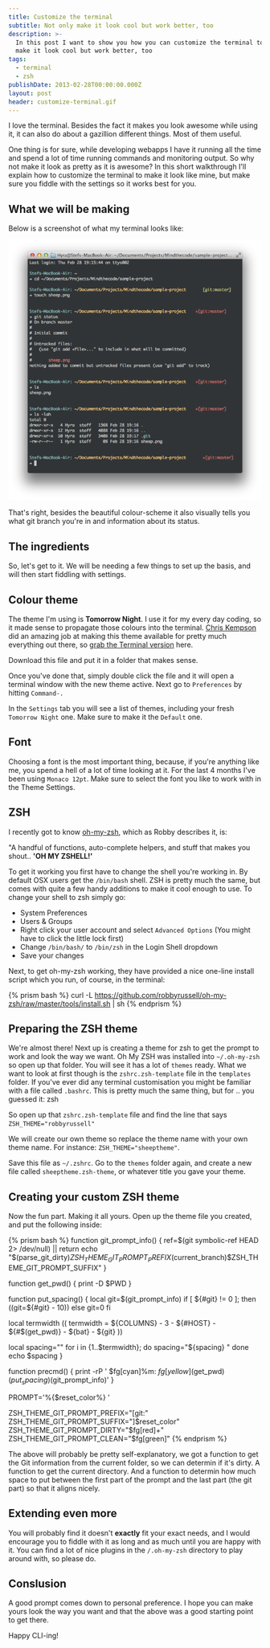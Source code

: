 ```yaml
---
title: Customize the terminal
subtitle: Not only make it look cool but work better, too
description: >-
  In this post I want to show you how you can customize the terminal to not only
  make it look cool but work better, too
tags:
  - terminal
  - zsh
publishDate: 2013-02-28T00:00:00.000Z
layout: post
header: customize-terminal.gif
---
```


I love the terminal. Besides the fact it makes you look awesome while using it, it can also do about a gazillion different things. Most of them useful.

One thing is for sure, while developing webapps I have it running all the time and spend a lot of time running commands and monitoring output. So why not make it look as pretty as it is awesome? In this short walkthrough I'll explain how to customize the terminal to make it look like mine, but make sure you fiddle with the settings so it works best for you.

## What we will be making

Below is a screenshot of what my terminal looks like:

[![Custom Terminal](/images/screenshots/custom-terminal.png "Custom Terminal")](/images/screenshots/custom-terminal.png)

That's right, besides the beautiful colour-scheme it also visually tells you what git branch you're in and information about its status.

## The ingredients

So, let's get to it. We will be needing a few things to set up the basis, and will then start fiddling with settings.

## Colour theme

The theme I'm using is **Tomorrow Night**. I use it for my every day coding, so it made sense to propagate those colours into the terminal. [Chris Kempson](https://github.com/chriskempson) did an amazing job at making this theme available for pretty much everything out there, so [grab the Terminal version](https://github.com/chriskempson/tomorrow-theme/blob/master/OS%20X%20Terminal/Tomorrow%20Night.terminal) here.

Download this file and put it in a folder that makes sense.

Once you've done that, simply double click the file and it will open a terminal window with the new theme active. Next go to `Preferences` by hitting `Command-.`

In the `Settings` tab you will see a list of themes, including your fresh `Tomorrow Night` one. Make sure to make it the `Default` one.

## Font

Choosing a font is the most important thing, because, if you're anything like me, you spend a hell of a lot of time looking at it. For the last 4 months I've been using `Monaco 12pt`. Make sure to select the font you like to work with in the Theme Settings.

## ZSH

I recently got to know [oh-my-zsh](https://github.com/robbyrussell/oh-my-zsh), which as Robby describes it, is:

"A handful of functions, auto-complete helpers, and stuff that makes you shout.. **'OH MY ZSHELL!'**

To get it working you first have to change the shell you're working in. By default OSX users get the `/bin/bash` shell. ZSH is pretty much the same, but comes with quite a few handy additions to make it cool enough to use. To change your shell to zsh simply go:

- System Preferences
- Users & Groups
- Right click your user account and select `Advanced Options` (You might have to click the little lock first)
- Change `/bin/bash/` to `/bin/zsh` in the Login Shell dropdown
- Save your changes

Next, to get oh-my-zsh working, they have provided a nice one-line install script which you run, of course, in the terminal:

{% prism bash %} curl -L <https://github.com/robbyrussell/oh-my-zsh/raw/master/tools/install.sh> | sh {% endprism %}

## Preparing the ZSH theme

We're almost there! Next up is creating a theme for zsh to get the prompt to work and look the way we want. Oh My ZSH was installed into `~/.oh-my-zsh` so open up that folder. You will see it has a lot of `themes` ready. What we want to look at first though is the `zshrc.zsh-template` file in the `templates` folder. If you've ever did any terminal customisation you might be familiar with a file called `.bashrc`. This is pretty much the same thing, but for .. you guessed it: zsh

So open up that `zshrc.zsh-template` file and find the line that says `ZSH_THEME="robbyrussell"`

We will create our own theme so replace the theme name with your own theme name. For instance: `ZSH_THEME="sheeptheme"`.

Save this file as `~/.zshrc`. Go to the `themes` folder again, and create a new file called `sheeptheme.zsh-theme`, or whatever title you gave your theme.

## Creating your custom ZSH theme

Now the fun part. Making it all yours. Open up the theme file you created, and put the following inside:

{% prism bash %} function git_prompt_info() { ref=$(git symbolic-ref HEAD 2> /dev/null) || return echo "$(parse_git_dirty)$ZSH_THEME_GIT_PROMPT_PREFIX$(current_branch)$ZSH_THEME_GIT_PROMPT_SUFFIX" }

function get_pwd() { print -D $PWD }

function put_spacing() { local git=$(git_prompt_info) if [ ${#git} != 0 ]; then ((git=${#git} - 10)) else git=0 fi

local termwidth (( termwidth = ${COLUMNS} - 3 - ${#HOST} - ${#$(get_pwd)} - ${bat} - ${git} ))

local spacing="" for i in {1..$termwidth}; do spacing="${spacing} " done echo $spacing }

function precmd() { print -rP ' $fg[cyan]%m: $fg[yellow]$(get_pwd)$(put_spacing)$(git_prompt_info)' }

PROMPT='%{$reset_color%} '

ZSH_THEME_GIT_PROMPT_PREFIX="[git:" ZSH_THEME_GIT_PROMPT_SUFFIX="]$reset_color" ZSH_THEME_GIT_PROMPT_DIRTY="$fg[red]+" ZSH_THEME_GIT_PROMPT_CLEAN="$fg[green]" {% endprism %}

The above will probably be pretty self-explanatory, we got a function to get the Git information from the current folder, so we can determin if it's dirty. A function to get the current directory. And a function to determin how much space to put between the first part of the prompt and the last part (the git part) so that it aligns nicely.

## Extending even more

You will probably find it doesn't **exactly** fit your exact needs, and I would encourage you to fiddle with it as long and as much until you are happy with it. You can find a lot of nice plugins in the `/.oh-my-zsh` directory to play around with, so please do.

## Conslusion

A good prompt comes down to personal preference. I hope you can make yours look the way you want and that the above was a good starting point to get there.

Happy CLI-ing!
